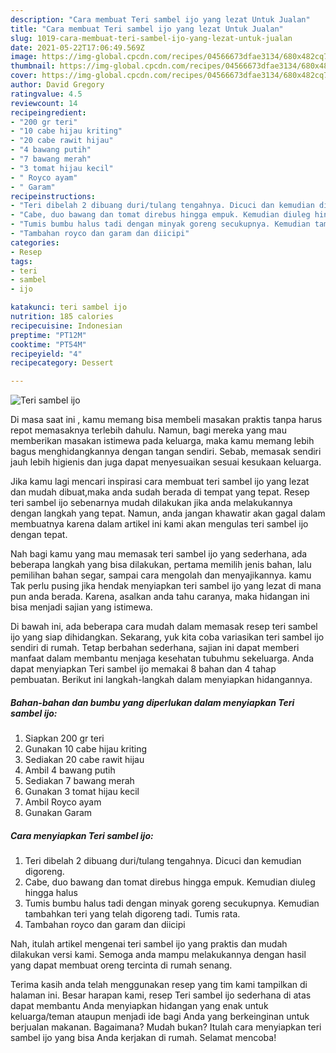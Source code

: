```yaml
---
description: "Cara membuat Teri sambel ijo yang lezat Untuk Jualan"
title: "Cara membuat Teri sambel ijo yang lezat Untuk Jualan"
slug: 1019-cara-membuat-teri-sambel-ijo-yang-lezat-untuk-jualan
date: 2021-05-22T17:06:49.569Z
image: https://img-global.cpcdn.com/recipes/04566673dfae3134/680x482cq70/teri-sambel-ijo-foto-resep-utama.jpg
thumbnail: https://img-global.cpcdn.com/recipes/04566673dfae3134/680x482cq70/teri-sambel-ijo-foto-resep-utama.jpg
cover: https://img-global.cpcdn.com/recipes/04566673dfae3134/680x482cq70/teri-sambel-ijo-foto-resep-utama.jpg
author: David Gregory
ratingvalue: 4.5
reviewcount: 14
recipeingredient:
- "200 gr teri"
- "10 cabe hijau kriting"
- "20 cabe rawit hijau"
- "4 bawang putih"
- "7 bawang merah"
- "3 tomat hijau kecil"
- " Royco ayam"
- " Garam"
recipeinstructions:
- "Teri dibelah 2 dibuang duri/tulang tengahnya. Dicuci dan kemudian digoreng."
- "Cabe, duo bawang dan tomat direbus hingga empuk. Kemudian diuleg hingga halus"
- "Tumis bumbu halus tadi dengan minyak goreng secukupnya. Kemudian tambahkan teri yang telah digoreng tadi. Tumis rata."
- "Tambahan royco dan garam dan diicipi"
categories:
- Resep
tags:
- teri
- sambel
- ijo

katakunci: teri sambel ijo 
nutrition: 185 calories
recipecuisine: Indonesian
preptime: "PT12M"
cooktime: "PT54M"
recipeyield: "4"
recipecategory: Dessert

---
```



![Teri sambel ijo](https://img-global.cpcdn.com/recipes/04566673dfae3134/680x482cq70/teri-sambel-ijo-foto-resep-utama.jpg)

Di masa  saat ini , kamu memang bisa membeli masakan praktis tanpa harus repot memasaknya terlebih dahulu. Namun, bagi mereka yang mau memberikan masakan istimewa pada keluarga, maka kamu memang lebih bagus menghidangkannya dengan tangan sendiri. Sebab, memasak sendiri jauh lebih higienis dan juga dapat menyesuaikan sesuai kesukaan keluarga.

Jika kamu lagi mencari inspirasi cara membuat teri sambel ijo yang lezat dan mudah dibuat,maka anda sudah berada di tempat yang tepat. Resep teri sambel ijo  sebenarnya mudah dilakukan jika anda melakukannya dengan langkah yang tepat. Namun, anda jangan khawatir akan gagal dalam membuatnya 
karena dalam artikel ini kami akan mengulas teri sambel ijo dengan tepat.  



Nah bagi kamu yang mau memasak teri sambel ijo yang sederhana, ada beberapa langkah yang bisa dilakukan, pertama memilih jenis bahan, lalu pemilihan bahan segar, sampai cara mengolah dan menyajikannya. kamu Tak perlu pusing jika hendak menyiapkan teri sambel ijo yang lezat di mana pun anda berada. Karena, asalkan anda  tahu caranya, maka hidangan ini bisa menjadi sajian yang istimewa.

Di bawah ini, ada beberapa cara mudah dalam memasak resep teri sambel ijo yang siap dihidangkan. Sekarang, yuk kita coba variasikan teri sambel ijo sendiri di rumah. Tetap berbahan sederhana, sajian ini dapat memberi manfaat dalam membantu menjaga kesehatan tubuhmu sekeluarga. Anda dapat menyiapkan Teri sambel ijo memakai 8 bahan dan 4 tahap pembuatan. Berikut ini langkah-langkah dalam menyiapkan hidangannya.

<!--inarticleads1-->

##### Bahan-bahan dan bumbu yang diperlukan dalam menyiapkan Teri sambel ijo:

1. Siapkan 200 gr teri
1. Gunakan 10 cabe hijau kriting
1. Sediakan 20 cabe rawit hijau
1. Ambil 4 bawang putih
1. Sediakan 7 bawang merah
1. Gunakan 3 tomat hijau kecil
1. Ambil  Royco ayam
1. Gunakan  Garam




<!--inarticleads2-->

##### Cara menyiapkan Teri sambel ijo:

1. Teri dibelah 2 dibuang duri/tulang tengahnya. Dicuci dan kemudian digoreng.
1. Cabe, duo bawang dan tomat direbus hingga empuk. Kemudian diuleg hingga halus
1. Tumis bumbu halus tadi dengan minyak goreng secukupnya. Kemudian tambahkan teri yang telah digoreng tadi. Tumis rata.
1. Tambahan royco dan garam dan diicipi




Nah, itulah artikel mengenai  teri sambel ijo  yang praktis dan mudah dilakukan versi kami. Semoga anda mampu melakukannya dengan hasil yang dapat membuat oreng tercinta di rumah senang. 

Terima kasih anda telah menggunakan resep yang tim kami tampilkan di halaman ini. Besar harapan kami, resep  Teri sambel ijo sederhana di atas dapat membantu Anda menyiapkan hidangan yang enak untuk keluarga/teman ataupun menjadi ide bagi Anda yang berkeinginan untuk berjualan makanan. Bagaimana? Mudah bukan? Itulah cara menyiapkan teri sambel ijo yang bisa Anda kerjakan di rumah. Selamat mencoba!

